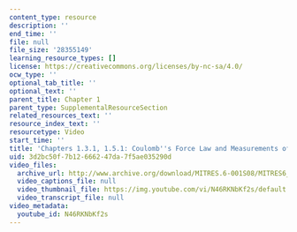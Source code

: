 ```yaml
---
content_type: resource
description: ''
end_time: ''
file: null
file_size: '28355149'
learning_resource_types: []
license: https://creativecommons.org/licenses/by-nc-sa/4.0/
ocw_type: ''
optional_tab_title: ''
optional_text: ''
parent_title: Chapter 1
parent_type: SupplementalResourceSection
related_resources_text: ''
resource_index_text: ''
resourcetype: Video
start_time: ''
title: 'Chapters 1.3.1, 1.5.1: Coulomb''s Force Law and Measurements of Charge'
uid: 3d2bc50f-7b12-6662-47da-7f5ae035290d
video_files:
  archive_url: http://www.archive.org/download/MITRES.6-001S08/MITRES6_001S08_1-3-1_1-5-1_300k.mp4
  video_captions_file: null
  video_thumbnail_file: https://img.youtube.com/vi/N46RKNbKf2s/default.jpg
  video_transcript_file: null
video_metadata:
  youtube_id: N46RKNbKf2s
---
```


